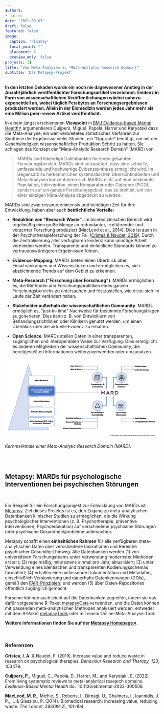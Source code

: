 ```yaml
---
authors:
- harrer
date: "2021-09-07"
draft: false
featured: false
image:
  caption: 'Pixabay'
  focal_point: ""
  placement: 2
  preview_only: false
projects: []
title: 'Von Meta-Analysen zu "Meta-Analytic Research Domains"'
subtitle: 'Das Metapsy-Projekt'
---
```


**In den letzten Dekaden wurde ein noch nie dagewesener Anstieg in der Anzahl jährlich veröffentlichter Forschungsartikel verzeichnet. Evidenz in Form von wissenschaftlichen Veröffentlichungen wächst nahezu exponentiell an, wobei täglich Petabytes an Forschungsergebnissen produziert werden. Allein in der Biomedizin werden jedes Jahr mehr als eine Million peer-review Artikel veröffentlicht.**


In einem jüngst erschienenen **Viewpoint** in <a href="https://ebmh.bmj.com/content/early/2022/07/19/ebmental-2022-300509" target="_blank">BMJ Evidence-based Mental Health↗</a> argumentieren Cuijpers, Miguel, Papola, Harrer und Karyotaki dass die Meta-Analyse, ein weit verbreitetes statistisches Verfahren zur Synthese der Ergebnisse vieler Studien, ein "Upgrade" benötigt, um mit der Geschwindigkeit wissenschaftlicher Produktion Schritt zu halten. Sie schlagen das Konzept der "Meta-Analytic Research Domain" (MARD) vor.


> MARDs sind lebendige Datenbanken für einen gesamten Forschungsbereich. MARDs sind so kuratiert, dass eine schnelle, umfassende und hochwertige Evidenzsynthese ermöglicht wird. Im Gegensatz zu herkömmlichen systematischen Übersichtsarbeiten und Meta-Analysen konzentrieren sich MARDs nicht auf eine bestimmte Population, Intervention, einen Komparator oder Outcome (PICO), sondern auf ein ganzes Forschungsgebiet, das zu breit ist, um von einer einzigen Meta-Analyse abgedeckt zu werden.

MARDs sind zwar ressourcenintensiv und benötigen Zeit für ihre Entwicklung, haben aber auch **beträchtliche Vorteile**:

- **Reduktion von "Research Waste"**. Im biomedizinischen Bereich wird regelmäßig eine große Menge an redundanter, irreführender und verzerrter Forschung produziert ([MacLeod et al., 2014](https://www.thelancet.com/pdfs/journals/lancet/PIIS0140-6736(13)62329-6.pdf)). Dies ist auch in der Psychotherapieforschung der Fall ([Cristea & Naudet, 2019](https://www.sciencedirect.com/science/article/abs/pii/S0005796719301652)). Durch die Zentralisierung aller verfügbaren Evidenz kann unnötige Arbeit vermieden werden. Transparente und einheitliche Standards können zu vertrauenswürdigeren Ergebnissen führen.


- **Evidence-Mapping**. MARDs bieten einen Überblick über Einschränkungen und Wissenslücken und ermöglichen es, sich abzeichnende Trends auf dem Gebiet zu erkennen.


- **Meta-Research ("Forschung über Forschung")**. MARDs ermöglichen es, die Methoden und Forschungspraktiken eines ganzen Forschungsbereichs zu untersuchen und festzustellen, wie diese sich im Laufe der Zeit verändert haben.


- **Stakeholder außerhalb der wissenschaftlichen Community**. MARDs ermöglich es, "just-in-time" Nachweise für bestimmte Forschungsfragen zu generieren. Dies kann z. B. von Entwicklern von Behandlungsrichtlinien oder Klinikern genutzt werden, um einen Überblick über die aktuelle Evidenz zu erhalten.


- **Open Science**. MARDs stellen Daten in einer transparenten, zugänglichen und interoperablen Weise zur Verfügung. Dies ermöglicht es anderen Mitgliedern der wissenschaftlichen Community, die bereitgestellten Informationen weiterzuverwenden oder umzunutzen.

![Metapsy](mard.png)

*Kernmerkmale einer Meta-Analytic Research Domain (MARD).*

<br>
<br>

## Metapsy: MARDs für psychologische Interventionen bei psychischen Störungen

<br>

Ein Beispiel für ein Forschungsprojekt zur Entwicklung von MARDs ist <a href="https://www.metapsy.org">Metapsy</a>. Ziel dieses Projekts ist es, den Zugang zu meta-analytischen Datenbanken klinischer Studien zu ermöglichen, die die Wirkung psychologischer Interventionen (z. B. Psychotherapie, präventive Interventionen, Psychoedukation) auf verschiedene psychische Störungen oder psychische Gesundheitsprobleme untersuchen. 

Metapsy schafft einen **einheitlichen Rahmen** für alle verfügbaren meta-analytischen Daten über verschiedene Indikationen und Bereiche psychischer Gesundheit hinweg. Alle Datenbanken werden (1) von universitären Forschungsteams unter Verwendung modernster Methoden erstellt; (2) regelmäßig, mindestens einmal pro Jahr, aktualisiert; (3) unter Verwendung eines identischen und transparenten Kodierungsschemas formatiert; (4) erhalten eine umfassende Dokumentation und Metadaten, einschließlich Versionierung und dauerhafte Datenkennungen (DOIs), gemäß den [FAIR-Prinzipien](https://www.go-fair.org/fair-principles/); und werden (5) über Daten-Repositories öffentlich zugänglich gemacht. 

Forscher können auch leicht auf die Datenbanken zugreifen, indem sie das dafür vorgesehene R-Paket [metapsyData](https://data.metapsy.org/) verwenden, und die Daten können mit passenden meta-analytischen Methoden analysiert werden; entweder mit dem R-Paket [metapsyTools](https://data.metapsy.org/) oder mit einem Online-Meta-Analyse-Tool.

**Weitere Informationen finden Sie auf der [Metapsy Homepage↗](https://www.metapsy.org/).**


<br>

### Referenzen 


**Cristea, I. A.** & Naudet, F. (2019). Increase value and reduce waste in research on psychological therapies. *Behaviour Research and Therapy, 123*, 103479.

**Cuijpers, P.**, Miguel, C., Papola, D., Harrer, M., and Karyotaki, E. (2022) From living systematic reviews to meta-analytical research domains. *Evidence-Based Mental Health* doi: 10.1136/ebmental-2022-300509.

**MacLeod, M. R.**, Michie, S., Roberts, I., Dirnagl, U., Chalmers, I., Ioannidis, J. P., ... & Glasziou, P. (2014). Biomedical research: increasing value, reducing waste. *The Lancet*, 383(9912), 101-104.


<br>



